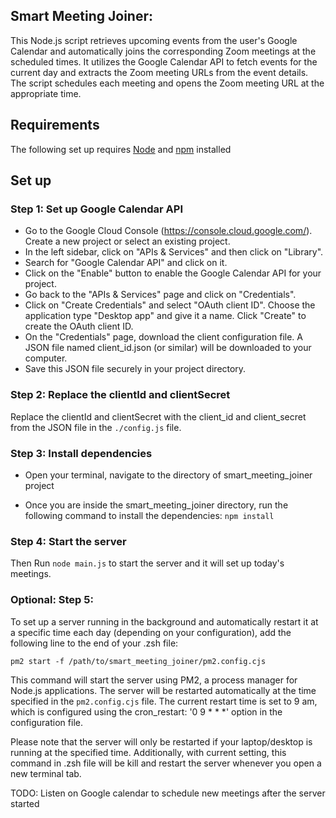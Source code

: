 ## Smart Meeting Joiner:

This Node.js script retrieves upcoming events from the user's Google Calendar and automatically joins the corresponding Zoom meetings at the scheduled times. It utilizes the Google Calendar API to fetch events for the current day and extracts the Zoom meeting URLs from the event details. The script schedules each meeting and opens the Zoom meeting URL at the appropriate time.

## Requirements
The following set up requires [Node](https://nodejs.org/en/download) and [npm](https://github.com/npm/cli?tab=readme-ov-file) installed
## Set up

### Step 1: Set up Google Calendar API

- Go to the Google Cloud Console (https://console.cloud.google.com/).
Create a new project or select an existing project.
- In the left sidebar, click on "APIs & Services" and then click on "Library".
- Search for "Google Calendar API" and click on it.
- Click on the "Enable" button to enable the Google Calendar API for your project.
- Go back to the "APIs & Services" page and click on "Credentials".
- Click on "Create Credentials" and select "OAuth client ID".
Choose the application type "Desktop app" and give it a name.
Click "Create" to create the OAuth client ID.
- On the "Credentials" page, download the client configuration file.
A JSON file named client_id.json (or similar) will be downloaded to your computer.
- Save this JSON file securely in your project directory.

### Step 2: Replace the clientId and clientSecret

Replace the clientId and clientSecret with the client_id and client_secret from the JSON file in the `./config.js` file.

### Step 3: Install dependencies
- Open your terminal, navigate to the directory of smart_meeting_joiner project

- Once you are inside the smart_meeting_joiner directory, run the following command to install the dependencies: `npm install`


### Step 4: Start the server
Then Run `node main.js` to start the server and it will set up today's meetings.

### Optional: Step 5: 
To set up a server running in the background and automatically restart it at a specific time each day (depending on your configuration), add the following line to the end of your .zsh file:

```
pm2 start -f /path/to/smart_meeting_joiner/pm2.config.cjs
```

This command will start the server using PM2, a process manager for Node.js applications. The server will be restarted automatically at the time specified in the `pm2.config.cjs` file. The current restart time is set to 9 am, which is configured using the cron_restart: '0 9 * * *' option in the configuration file.

Please note that the server will only be restarted if your laptop/desktop is running at the specified time. Additionally, with current setting, this command in .zsh file will be kill and restart the server whenever you open a new terminal tab.


TODO:
Listen on Google calendar to schedule new meetings after the server started